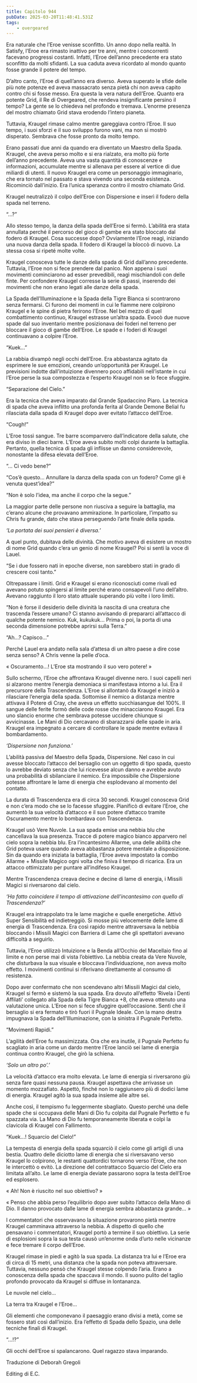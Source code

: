 ```yaml
---
title: Capitolo 944
pubDate: 2025-03-20T11:48:41.531Z
tags:
    - overgeared
---
```



Era naturale che l’Eroe venisse sconfitto. Un anno dopo nella realtà. In Satisfy, l’Eroe era rimasto inattivo per tre anni, mentre i concorrenti facevano progressi costanti. Infatti, l’Eroe dell’anno precedente era stato sconfitto da molti sfidanti. La sua caduta aveva ricordato al mondo quanto fosse grande il potere del tempo.


D’altro canto, l’Eroe di quell’anno era diverso. Aveva superato le sfide delle più note potenze ed aveva massacrato senza pietà chi non aveva capito contro chi si fosse messo. Era questa la vera natura dell’Eroe. Quanto era potente Grid, il Re di Overgeared, che rendeva insignificante persino il tempo? La gente se lo chiedeva nel profondo e tremava. L’enorme presenza del mostro chiamato Grid stava erodendo l’intero pianeta.


Tuttavia, Kraugel rimase calmo mentre gareggiava contro l’Eroe. Il suo tempo, i suoi sforzi e il suo sviluppo furono vani, ma non si mostrò disperato. Sembrava che fosse pronto da molto tempo.


Erano passati due anni da quando era diventato un Maestro della Spada. Kraugel, che aveva perso molto e si era rialzato, era molto più forte dell’anno precedente. Aveva una vasta quantità di conoscenze e informazioni, accumulate mentre si allenava per essere al vertice di due miliardi di utenti. Il nuovo Kraugel era come un personaggio immaginario, che era tornato nel passato e stava vivendo una seconda esistenza. Ricominciò dall’inizio. Era l’unica speranza contro il mostro chiamato Grid.


Kraugel neutralizzò il colpo dell’Eroe con Dispersione e inserì il fodero della spada nel terreno.


“…?”


Allo stesso tempo, la danza della spada dell’Eroe si fermò. L’abilità era stata annullata perché il percorso del gioco di gambe era stato bloccato dal fodero di Kraugel. Cosa successe dopo? Ovviamente l’Eroe reagì, iniziando una nuova danza della spada. Il fodero di Kraugel la bloccò di nuovo. La stessa cosa si ripeté molte volte.


Kraugel conosceva tutte le danze della spada di Grid dall’anno precedente. Tuttavia, l’Eroe non si fece prendere dal panico. Non appena i suoi movimenti cominciarono ad esser prevedibili, reagì mischiandoli con delle finte. Per confondere Kraugel corresse la serie di passi, inserendo dei movimenti che non erano legati alle danze della spada.


La Spada dell’Illuminazione e la Spada della Tigre Bianca si scontrarono senza fermarsi. Ci furono dei momenti in cui le fiamme nere colpirono Kraugel e le spine di pietra ferirono l’Eroe. Nel bel mezzo di quel combattimento continuo, Kraugel estrasse un’altra spada. Evocò due nuove spade dal suo inventario mentre posizionava dei foderi nel terreno per bloccare il gioco di gambe dell’Eroe. Le spade e i foderi di Kraugel continuavano a colpire l’Eroe.


“Kuek…”


La rabbia divampò negli occhi dell’Eroe. Era abbastanza agitato da esprimere le sue emozioni, creando un’opportunità per Kraugel. Le previsioni indotte dall’intuizione divennero poco affidabili nell’istante in cui l’Eroe perse la sua compostezza e l’esperto Kraugel non se lo fece sfuggire.


“Separazione del Cielo.”


Era la tecnica che aveva imparato dal Grande Spadaccino Piaro. La tecnica di spada che aveva inflitto una profonda ferita al Grande Demone Belial fu rilasciata dalla spada di Kraugel dopo aver evitato l’attacco dell’Eroe.


“Cough!”


L’Eroe tossì sangue. Tre barre scomparvero dall’indicatore della salute, che era diviso in dieci barre. L’Eroe aveva subito molti colpi durante la battaglia. Pertanto, quella tecnica di spada gli inflisse un danno considerevole, nonostante la difesa elevata dell’Eroe.


“… Ci vedo bene?”


“Cos’è questo… Annullare la danza della spada con un fodero? Come gli è venuta quest’idea?”


“Non è solo l’idea, ma anche il corpo che la segue.”


La maggior parte delle persone non riusciva a seguire la battaglia, ma c’erano alcune che provavano ammirazione. In particolare, l’impatto su Chris fu grande, dato che stava perseguendo l’arte finale della spada.


<em>‘La portata dei suoi pensieri è diversa.’</em>


A quel punto, dubitava delle divinità. Che motivo aveva di esistere un mostro di nome Grid quando c’era un genio di nome Kraugel? Poi si sentì la voce di Lauel.


“Se i due fossero nati in epoche diverse, non sarebbero stati in grado di crescere così tanto.”


Oltrepassare i limiti. Grid e Kraugel si erano riconosciuti come rivali ed avevano potuto spingersi al limite perché erano consapevoli l’uno dell’altro. Avevano raggiunto il loro stato attuale superando più volte i loro limiti.


“Non è forse il desiderio delle divinità la nascita di una creatura che trascenda l’essere umano? Ci stanno avvisando di prepararci all’attacco di qualche potente nemico. Kuk, kukukuk… Prima o poi, la porta di una seconda dimensione potrebbe aprirsi sulla Terra.”


“Ah…? Capisco…”


Perché Lauel era andato nella sala d’attesa di un altro paese a dire cose senza senso? A Chris venne la pelle d’oca.


« Oscuramento…! L’Eroe sta mostrando il suo vero potere! »






Sullo schermo, l’Eroe che affrontava Kraugel divenne nero. I suoi capelli neri si alzarono mentre l’energia demoniaca si manifestava intorno a lui. Era il precursore della Trascendenza. L’Eroe si allontanò da Kraugel e iniziò a rilasciare l’energia della spada. Sottomise il nemico a distanza mentre attivava il Potere di Cray, che aveva un effetto succhiasangue del 100%. Il sangue delle ferite formò delle code rosse che minacciarono Kraugel. Era uno slancio enorme che sembrava potesse uccidere chiunque si avvicinasse. Le Mani di Dio cercavano di sbarazzarsi delle spade in aria. Kraugel era impegnato a cercare di controllare le spade mentre evitava il bombardamento.


<em>‘Dispersione non funziona.’</em>


L’abilità passiva del Maestro della Spada, Dispersione. Nel caso in cui avesse bloccato l’attacco del bersaglio con un oggetto di tipo spada, questo lo avrebbe deviato senza che lui ricevesse alcun danno e avrebbe avuto una probabilità di sbilanciare il nemico. Era impossibile che Dispersione potesse affrontare le lame di energia che esplodevano al momento del contatto.


La durata di Trascendenza era di circa 30 secondi. Kraugel conosceva Grid e non c’era modo che se lo facesse sfuggire. Pianificò di evitare l’Eroe, che aumentò la sua velocità d’attacco e il suo potere d’attacco tramite Oscuramento mentre lo bombardava con Trascendenza.


Kraugel usò Vere Nuvole. La sua spada emise una nebbia blu che cancellava la sua presenza. Tracce di potere magico bianco apparvero nel cielo sopra la nebbia blu. Era l’incantesimo Allarme, una delle abilità che Grid poteva usare quando aveva abbastanza potere mentale a disposizione. Sin da quando era iniziata la battaglia, l’Eroe aveva impostato la combo Allarme + Missile Magico ogni volta che finiva il tempo di ricarica. Era un attacco ottimizzato per puntare all’indifeso Kraugel.


Mentre Trascendenza creava decine e decine di lame di energia, i Missili Magici si riversarono dal cielo.


<em>‘Ha fatto coincidere il tempo di attivazione dell’incantesimo con quello di Trascendenza?’</em>


Kraugel era intrappolato tra le lame magiche e quelle energetiche. Attivò Super Sensibilità ed indietreggiò. Si mosse più velocemente delle lame di energia di Trascendenza. Era così rapido mentre attraversava la nebbia bloccando i Missili Magici con Barriera di Lame che gli spettatori avevano difficoltà a seguirlo.


Tuttavia, l’Eroe utilizzò Intuizione e la Benda all’Occhio del Macellaio fino al limite e non perse mai di vista l’obiettivo. La nebbia creata da Vere Nuvole, che disturbava la sua visuale e bloccava l’individuazione, non aveva molto effetto. I movimenti continui si riferivano direttamente al consumo di resistenza.


Dopo aver confermato che non scendevano altri Missili Magici dal cielo, Kraugel si fermò e sistemò la sua spada. Era dovuto all’effetto ‘Rivela i Denti Affilati’ collegato alla Spada della Tigre Bianca +8, che aveva ottenuto una valutazione unica. L’Eroe non si fece sfuggire quell’occasione. Sentì che il bersaglio si era fermato e tirò fuori il Pugnale Ideale. Con la mano destra impugnava la Spada dell’Illuminazione, con la sinistra il Pugnale Perfetto.


“Movimenti Rapidi.”


L’agilità dell’Eroe fu massimizzata. Ora che era inutile, il Pugnale Perfetto fu scagliato in aria come un dardo mentre l’Eroe lanciò sei lame di energia continua contro Kraugel, che girò la schiena.


<em>‘Solo un altro po’.’</em>


La velocità d’attacco era molto elevata. Le lame di energia si riversarono giù senza fare quasi nessuna pausa. Kraugel aspettava che arrivasse un momento mozzafiato. Aspettò, finché non lo raggiunsero più di dodici lame di energia. Kraugel agitò la sua spada insieme alle altre sei.


Anche così, il tempismo fu leggermente sbagliato. Questo perché una delle spade che si occupava delle Mani di Dio fu colpita dal Pugnale Perfetto e fu spazzata via. La Mano di Dio fu temporaneamente liberata e colpì la clavicola di Kraugel con Fallimento.


“Kuek…! Squarcio del Cielo!”


La tempesta di energia della spada squarciò il cielo come gli artigli di una bestia. Quattro delle diciotto lame di energia che si riversavano verso Kraugel lo colpirono, le restanti quattordici tornarono verso l’Eroe, che non le intercettò o evitò. La direzione del contrattacco Squarcio del Cielo era limitata all’alto. Le lame di energia deviate passarono sopra la testa dell’Eroe ed esplosero.






« Ah! Non è riuscito nel suo obiettivo? »






« Penso che abbia perso l’equilibrio dopo aver subito l’attacco della Mano di Dio. Il danno provocato dalle lame di energia sembra abbastanza grande…  »






I commentatori che osservavano la situazione provarono pietà mentre Kraugel camminava attraverso la nebbia. A dispetto di quello che pensavano i commentatori, Kraugel portò a termine il suo obiettivo. La serie di esplosioni sopra la sua testa causò un’enorme onda d’urto nelle vicinanze e fece tremare il corpo dell’Eroe.


Kraugel rimase in piedi e agitò la sua spada. La distanza tra lui e l’Eroe era di circa di 15 metri, una distanza che la spada non poteva attraversare. Tuttavia, nessuno pensò che Kraugel stesse colpendo l’aria. Erano a conoscenza della spada che spaccava il mondo. Il suono pulito del taglio profondo provocato da Kraugel si diffuse in lontananza.


Le nuvole nel cielo…


La terra tra Kraugel e l’Eroe…


Gli elementi che componevano il paesaggio erano divisi a metà, come se fossero stati così dall’inizio. Era l’effetto di Spada dello Spazio, una delle tecniche finali di Kraugel.


“…!?”


Gli occhi dell’Eroe si spalancarono. Quel ragazzo stava imparando.






Traduzione di Deborah Gregoli


Editing di E.C.
                                


                                



